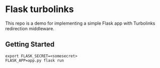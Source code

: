 # Flask turbolinks

This repo is a demo for implementing a simple Flask app with Turbolinks redirection middleware.

## Getting Started

```
export FLASK_SECRET=<somesecret>
FLASK_APP=app.py flask run
```
